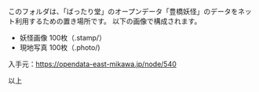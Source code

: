 このフォルダは、「ばったり堂」のオープンデータ「豊橋妖怪」のデータをネット利用するための置き場所です。
以下の画像で構成されます。

- 妖怪画像 100枚（.stamp/）
- 現地写真 100枚（.photo/)

入手元：https://opendata-east-mikawa.jp/node/540

以上
